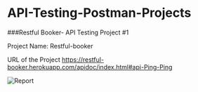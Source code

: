 # API-Testing-Postman-Projects

###Restful Booker- API Testing Project #1

Project Name: Restful-booker

URL of the Project
https://restful-booker.herokuapp.com/apidoc/index.html#api-Ping-Ping

![Report](https://github.com/kishorh95/API-Testing-Postman-Project/assets/88595852/0e9e13f8-1eb8-4cc3-935c-b69c4319c834)
